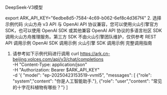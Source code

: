 DeepSeek-V3模型


export ARK_API_KEY="6edbe8d5-7584-4c69-b062-6ef8c4d367f4"
2. 选择示例代码
火山方舟 v3 API 与 OpenAI API 协议兼容，您可以使用火山引擎官方 SDK，也可以使用 OpenAI SDK 或其他兼容 OpenAI API 协议的多语言社区 SDK 调用火山方舟推理服务。第三方 SDK 不由火山引擎团队维护，仅供参考
REST API 调用示例
OpenAI SDK 调用示例
火山引擎 SDK 调用示例
完整调用指南
1. 请参考如下示例代码进行调用
curl https://ark.cn-beijing.volces.com/api/v3/chat/completions \
  -H "Content-Type: application/json" \
  -H "Authorization: Bearer $ARK_API_KEY" \
  -d '{
    "model": "ep-20250423153519-vvml5",
    "messages": [
      {"role": "system","content": "你是人工智能助手."},
      {"role": "user","content": "常见的十字花科植物有哪些？"}
    ]

